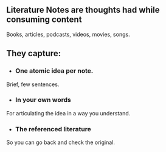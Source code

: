 ## Literature Notes are thoughts had while consuming content
Books, articles, podcasts, videos, movies, songs. 
## They capture:
- ### One atomic idea per note.
Brief, few sentences.
- ### In your own words
For articulating the idea in a way you understand.
- ### The referenced literature
So you can go back and check the original.